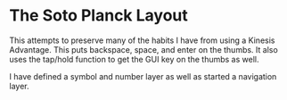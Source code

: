 # The Soto Planck Layout

This attempts to preserve many of the habits I have from using a Kinesis Advantage.
This puts backspace, space, and enter on the thumbs.
It also uses the tap/hold function to get the GUI key on the thumbs as well.

I have defined a symbol and number layer as well as started a navigation layer.

